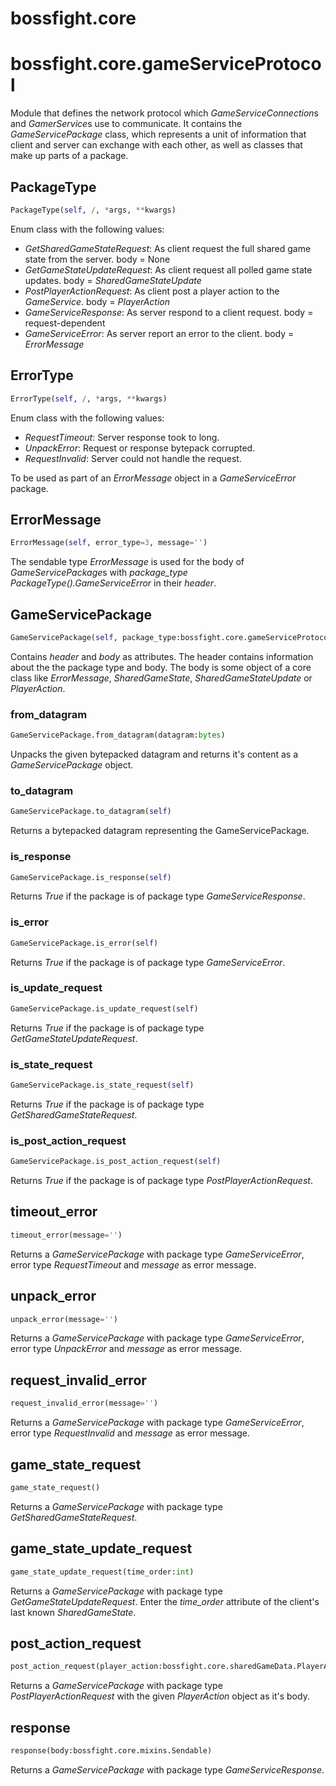 <h1 id="bossfight.core">bossfight.core</h1>


<h1 id="bossfight.core.gameServiceProtocol">bossfight.core.gameServiceProtocol</h1>


Module that defines the network protocol which *GameServiceConnection*s and *GamerService*s use
to communicate. It contains the *GameServicePackage* class, which represents a unit of information
that client and server can exchange with each other, as well as classes that make up parts
of a package.

<h2 id="bossfight.core.gameServiceProtocol.PackageType">PackageType</h2>

```python
PackageType(self, /, *args, **kwargs)
```

Enum class with the following values:
- *GetSharedGameStateRequest*: As client request the full shared game state from the server.
    body = None
- *GetGameStateUpdateRequest*: As client request all polled game state updates.
    body = *SharedGameStateUpdate*
- *PostPlayerActionRequest*: As client post a player action to the *GameService*.
    body = *PlayerAction*
- *GameServiceResponse*: As server respond to a client request.
    body = request-dependent
- *GameServiceError*: As server report an error to the client.
    body = *ErrorMessage*

<h2 id="bossfight.core.gameServiceProtocol.ErrorType">ErrorType</h2>

```python
ErrorType(self, /, *args, **kwargs)
```

Enum class with the following values:
- *RequestTimeout*: Server response took to long.
- *UnpackError*: Request or response bytepack corrupted.
- *RequestInvalid*: Server could not handle the request.

To be used as part of an *ErrorMessage* object in a *GameServiceError* package.

<h2 id="bossfight.core.gameServiceProtocol.ErrorMessage">ErrorMessage</h2>

```python
ErrorMessage(self, error_type=3, message='')
```

The sendable type *ErrorMessage* is used for the body of *GameServicePackage*s with
*package_type* *PackageType().GameServiceError* in their *header*.

<h2 id="bossfight.core.gameServiceProtocol.GameServicePackage">GameServicePackage</h2>

```python
GameServicePackage(self, package_type:bossfight.core.gameServiceProtocol.PackageType, body:bossfight.core.mixins.Sendable=None)
```

Contains *header* and *body* as attributes. The header contains information about the the
package type and body. The body is some object of a core class like *ErrorMessage*,
*SharedGameState*, *SharedGameStateUpdate* or *PlayerAction*.

<h3 id="bossfight.core.gameServiceProtocol.GameServicePackage.from_datagram">from_datagram</h3>

```python
GameServicePackage.from_datagram(datagram:bytes)
```

Unpacks the given bytepacked datagram and returns it's content as a *GameServicePackage*
object.

<h3 id="bossfight.core.gameServiceProtocol.GameServicePackage.to_datagram">to_datagram</h3>

```python
GameServicePackage.to_datagram(self)
```

Returns a bytepacked datagram representing the GameServicePackage.

<h3 id="bossfight.core.gameServiceProtocol.GameServicePackage.is_response">is_response</h3>

```python
GameServicePackage.is_response(self)
```

Returns *True* if the package is of package type *GameServiceResponse*.

<h3 id="bossfight.core.gameServiceProtocol.GameServicePackage.is_error">is_error</h3>

```python
GameServicePackage.is_error(self)
```

Returns *True* if the package is of package type *GameServiceError*.

<h3 id="bossfight.core.gameServiceProtocol.GameServicePackage.is_update_request">is_update_request</h3>

```python
GameServicePackage.is_update_request(self)
```

Returns *True* if the package is of package type *GetGameStateUpdateRequest*.

<h3 id="bossfight.core.gameServiceProtocol.GameServicePackage.is_state_request">is_state_request</h3>

```python
GameServicePackage.is_state_request(self)
```

Returns *True* if the package is of package type *GetSharedGameStateRequest*.

<h3 id="bossfight.core.gameServiceProtocol.GameServicePackage.is_post_action_request">is_post_action_request</h3>

```python
GameServicePackage.is_post_action_request(self)
```

Returns *True* if the package is of package type *PostPlayerActionRequest*.

<h2 id="bossfight.core.gameServiceProtocol.timeout_error">timeout_error</h2>

```python
timeout_error(message='')
```

Returns a *GameServicePackage* with package type *GameServiceError*,
error type *RequestTimeout* and *message* as error message.

<h2 id="bossfight.core.gameServiceProtocol.unpack_error">unpack_error</h2>

```python
unpack_error(message='')
```

Returns a *GameServicePackage* with package type *GameServiceError*,
error type *UnpackError* and *message* as error message.

<h2 id="bossfight.core.gameServiceProtocol.request_invalid_error">request_invalid_error</h2>

```python
request_invalid_error(message='')
```

Returns a *GameServicePackage* with package type *GameServiceError*,
error type *RequestInvalid* and *message* as error message.

<h2 id="bossfight.core.gameServiceProtocol.game_state_request">game_state_request</h2>

```python
game_state_request()
```

Returns a *GameServicePackage* with package type *GetSharedGameStateRequest*.

<h2 id="bossfight.core.gameServiceProtocol.game_state_update_request">game_state_update_request</h2>

```python
game_state_update_request(time_order:int)
```

Returns a *GameServicePackage* with package type *GetGameStateUpdateRequest*.
Enter the *time_order* attribute of the client's last known *SharedGameState*.

<h2 id="bossfight.core.gameServiceProtocol.post_action_request">post_action_request</h2>

```python
post_action_request(player_action:bossfight.core.sharedGameData.PlayerAction)
```

Returns a *GameServicePackage* with package type *PostPlayerActionRequest* with
the given *PlayerAction* object as it's body.

<h2 id="bossfight.core.gameServiceProtocol.response">response</h2>

```python
response(body:bossfight.core.mixins.Sendable)
```

Returns a *GameServicePackage* with package type *GameServiceResponse*.


